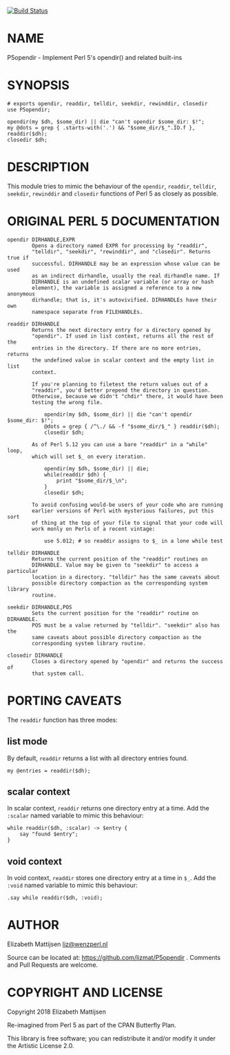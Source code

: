 [![Build Status](https://travis-ci.org/lizmat/P5opendir.svg?branch=master)](https://travis-ci.org/lizmat/P5opendir)

NAME
====

P5opendir - Implement Perl 5's opendir() and related built-ins

SYNOPSIS
========

    # exports opendir, readdir, telldir, seekdir, rewinddir, closedir
    use P5opendir;

    opendir(my $dh, $some_dir) || die "can't opendir $some_dir: $!";
    my @dots = grep { .starts-with('.') && "$some_dir/$_".IO.f }, readdir($dh);
    closedir $dh;

DESCRIPTION
===========

This module tries to mimic the behaviour of the `opendir`, `readdir`, `telldir`, `seekdir`, `rewinddir` and `closedir` functions of Perl 5 as closely as possible.

ORIGINAL PERL 5 DOCUMENTATION
=============================

    opendir DIRHANDLE,EXPR
            Opens a directory named EXPR for processing by "readdir",
            "telldir", "seekdir", "rewinddir", and "closedir". Returns true if
            successful. DIRHANDLE may be an expression whose value can be used
            as an indirect dirhandle, usually the real dirhandle name. If
            DIRHANDLE is an undefined scalar variable (or array or hash
            element), the variable is assigned a reference to a new anonymous
            dirhandle; that is, it's autovivified. DIRHANDLEs have their own
            namespace separate from FILEHANDLEs.

    readdir DIRHANDLE
            Returns the next directory entry for a directory opened by
            "opendir". If used in list context, returns all the rest of the
            entries in the directory. If there are no more entries, returns
            the undefined value in scalar context and the empty list in list
            context.

            If you're planning to filetest the return values out of a
            "readdir", you'd better prepend the directory in question.
            Otherwise, because we didn't "chdir" there, it would have been
            testing the wrong file.

                opendir(my $dh, $some_dir) || die "can't opendir $some_dir: $!";
                @dots = grep { /^\./ && -f "$some_dir/$_" } readdir($dh);
                closedir $dh;

            As of Perl 5.12 you can use a bare "readdir" in a "while" loop,
            which will set $_ on every iteration.

                opendir(my $dh, $some_dir) || die;
                while(readdir $dh) {
                    print "$some_dir/$_\n";
                }
                closedir $dh;

            To avoid confusing would-be users of your code who are running
            earlier versions of Perl with mysterious failures, put this sort
            of thing at the top of your file to signal that your code will
            work monly on Perls of a recent vintage:

                use 5.012; # so readdir assigns to $_ in a lone while test

    telldir DIRHANDLE
            Returns the current position of the "readdir" routines on
            DIRHANDLE. Value may be given to "seekdir" to access a particular
            location in a directory. "telldir" has the same caveats about
            possible directory compaction as the corresponding system library
            routine.

    seekdir DIRHANDLE,POS
            Sets the current position for the "readdir" routine on DIRHANDLE.
            POS must be a value returned by "telldir". "seekdir" also has the
            same caveats about possible directory compaction as the
            corresponding system library routine.

    closedir DIRHANDLE
            Closes a directory opened by "opendir" and returns the success of
            that system call.

PORTING CAVEATS
===============

The `readdir` function has three modes:

list mode
---------

By default, `readdir` returns a list with all directory entries found.

    my @entries = readdir($dh);

scalar context
--------------

In scalar context, `readdir` returns one directory entry at a time. Add the `:scalar` named variable to mimic this behaviour:

    while readdir($dh, :scalar) -> $entry {
        say "found $entry";
    }

void context
------------

In void context, `readdir` stores one directory entry at a time in `$_`. Add the `:void` named variable to mimic this behaviour:

    .say while readdir($dh, :void);

AUTHOR
======

Elizabeth Mattijsen <liz@wenzperl.nl>

Source can be located at: https://github.com/lizmat/P5opendir . Comments and Pull Requests are welcome.

COPYRIGHT AND LICENSE
=====================

Copyright 2018 Elizabeth Mattijsen

Re-imagined from Perl 5 as part of the CPAN Butterfly Plan.

This library is free software; you can redistribute it and/or modify it under the Artistic License 2.0.


